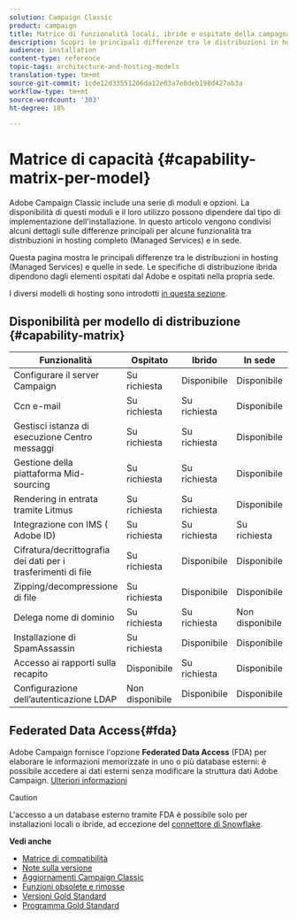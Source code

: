 ```yaml
---
solution: Campaign Classic
product: campaign
title: Matrice di funzionalità locali, ibride e ospitate della campagna
description: Scopri le principali differenze tra le distribuzioni in hosting e quelle in sede
audience: installation
content-type: reference
topic-tags: architecture-and-hosting-models
translation-type: tm+mt
source-git-commit: 1cde12d33551206da12e03a7e8deb198d427ab3a
workflow-type: tm+mt
source-wordcount: '303'
ht-degree: 18%

---
```



# Matrice di capacità {#capability-matrix-per-model}

 Adobe Campaign Classic include una serie di moduli e opzioni. La disponibilità di questi moduli e il loro utilizzo possono dipendere dal tipo di implementazione dell&#39;installazione. In questo articolo vengono condivisi alcuni dettagli sulle differenze principali per alcune funzionalità tra distribuzioni in hosting completo (Managed Services) e in sede.

Questa pagina mostra le principali differenze tra le distribuzioni in hosting (Managed Services) e quelle in sede. Le specifiche di distribuzione ibrida dipendono dagli elementi ospitati dal Adobe  e ospitati nella propria sede.

I diversi modelli di hosting sono introdotti [in questa sezione](../../installation/using/hosting-models.md).

## Disponibilità per modello di distribuzione {#capability-matrix}

| Funzionalità | Ospitato | Ibrido | In sede | Dettagli |
|-----------------------------------------------|------------------|-----------|---------------|-----------------------------------------------------------------------------------------------------------------------------------------------------------------------------------------------------------------------|
| Configurare il server Campaign | Su richiesta | Disponibile | Disponibile | [Ulteriori informazioni](../../installation/using/the-server-configuration-file.md) |
| Ccn e-mail | Su richiesta | Su richiesta | Disponibile | [Ulteriori informazioni](../../installation/using/email-archiving.md) |
| Gestisci istanza di esecuzione Centro messaggi | Su richiesta | Su richiesta | Disponibile | [Ulteriori informazioni](../../message-center/using/about-transactional-messaging.md) |
| Gestione della piattaforma Mid-sourcing | Su richiesta | Su richiesta | Disponibile | [Ulteriori informazioni](../../installation/using/mid-sourcing-server.md) |
| Rendering in entrata tramite Litmus | Su richiesta | Su richiesta | Disponibile | [Ulteriori informazioni](../../delivery/using/inbox-rendering.md) |
| Integrazione con IMS ( Adobe ID) | Su richiesta | Su richiesta | Su richiesta | [Ulteriori informazioni](../../integrations/using/about-adobe-id.md) |
| Cifratura/decrittografia dei dati per i trasferimenti di file | Su richiesta | Disponibile | Disponibile | [Ulteriori informazioni](../../platform/using/unzip-decrypt.md) |
| Zipping/decompressione di file | Su richiesta | Disponibile | Disponibile | [Ulteriori informazioni](../../platform/using/unzip-decrypt.md) |
| Delega nome di dominio | Su richiesta | Su richiesta | Non disponibile | [Ulteriori informazioni](https://helpx.adobe.com/it/campaign/kb/domain-name-delegation.html) |
| Installazione di SpamAssassin | Su richiesta | Disponibile | Disponibile | [Ulteriori informazioni](../../delivery/using/spamassassin.md) |
| Accesso ai rapporti sulla recapito | Disponibile | Su richiesta | Disponibile | [Ulteriori informazioni](../../delivery/using/monitoring-deliverability.md) |
| Configurazione dell’autenticazione LDAP | Non disponibile | Disponibile | Disponibile | [Ulteriori informazioni](../../installation/using/connecting-through-ldap.md) |


## Federated Data Access{#fda}

 Adobe Campaign fornisce l&#39;opzione **Federated Data Access** (FDA) per elaborare le informazioni memorizzate in uno o più database esterni: è possibile accedere ai dati esterni senza modificare la struttura  dati Adobe Campaign. [Ulteriori informazioni](../../installation/using/about-fda.md)

>[!CAUTION]
>
>L&#39;accesso a un database esterno tramite FDA è possibile solo per installazioni locali o ibride, ad eccezione del [connettore di Snowflake](../../installation/using/configure-fda-snowflake.md).


**Vedi anche**

* [Matrice di compatibilità](../../rn/using/compatibility-matrix.md)
* [Note sulla versione](../../rn/using/latest-release.md)
* [Aggiornamenti Campaign Classic](../../rn/using/rn-overview.md)
* [Funzioni obsolete e rimosse](../../rn/using/deprecated-features.md)
* [Versioni Gold Standard](../../rn/using/gold-standard.md)
* [Programma Gold Standard](https://helpx.adobe.com/it/campaign/kb/gold-standard.html)
